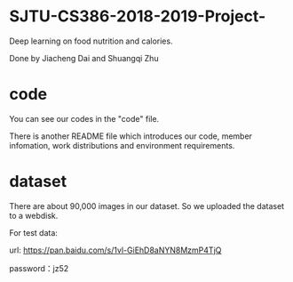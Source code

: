 # SJTU-CS386-2018-2019-Project-
Deep learning on food nutrition and calories. 

Done by Jiacheng Dai and Shuangqi Zhu

# code
You can see our codes in the "code" file.

There is another README file which introduces our code, member infomation, work distributions and environment requirements.

# dataset 
There are about 90,000 images in our dataset. So we uploaded the dataset to a webdisk.

For test data:

url: https://pan.baidu.com/s/1vl-GiEhD8aNYN8MzmP4TjQ 

password：jz52 


